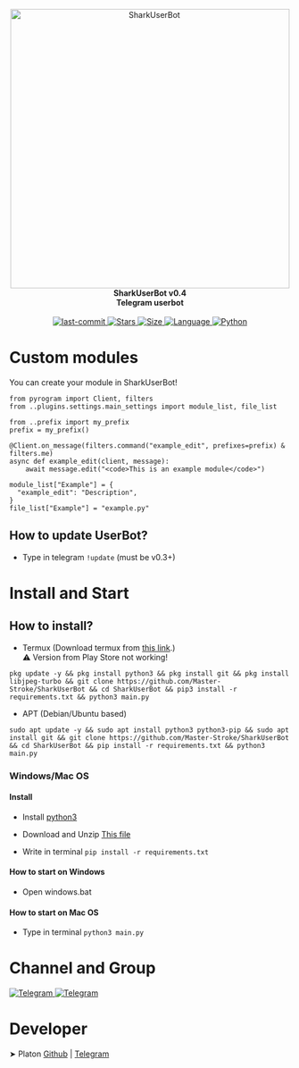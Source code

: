 <p align="center">
    <img src="https://github.com/Master-Stroke/SharkUserBot/raw/main/SharkUserBot.png" width="500" alt="SharkUserBot">
    </a>
    <br>
    <b>SharkUserBot v0.4</b>
    <br>
    <b>Telegram userbot</b>
<br><br>

<a href="https://github.com/Master-Stroke/SharkUserBot/commits/main">
    <img alt="last-commit" src="https://img.shields.io/github/last-commit/Master-Stroke/SharkUserBot?style=for-the-badge">
</a>

<a href="https://github.com/Master-Stroke/SharkUserBot">
    <img alt="Stars" src="https://img.shields.io/github/stars/Master-Stroke/SharkUserBot?style=for-the-badge">
    <img alt="Size" src="https://img.shields.io/github/repo-size/Master-Stroke/SharkUserBot?style=for-the-badge">
    <img alt="Language" src="https://img.shields.io/github/languages/top/Master-Stroke/SharkUserBot?style=for-the-badge">
    <img alt="Python" src="https://img.shields.io/badge/python->=%203.7-blue?style=for-the-badge">
</a>

</p>

<h1>Custom modules</h1>

<p>You can create your module in SharkUserBot!</p>

```python3
from pyrogram import Client, filters
from ..plugins.settings.main_settings import module_list, file_list

from ..prefix import my_prefix
prefix = my_prefix()

@Client.on_message(filters.command("example_edit", prefixes=prefix) & filters.me)
async def example_edit(client, message):
    await message.edit("<code>This is an example module</code>")

module_list["Example"] = {
  "example_edit": "Description",
}
file_list["Example"] = "example.py"

```
<h2>How to update UserBot?</h2>

- Type in telegram `!update` (must be v0.3+)

<h1>Install and Start</h1>
<h2>How to install?</h2>


- Termux (Download termux from [this link](https://f-droid.org/repo/com.termux_118.apk).)<br>⚠️ Version from Play Store not working!

```
pkg update -y && pkg install python3 && pkg install git && pkg install libjpeg-turbo && git clone https://github.com/Master-Stroke/SharkUserBot && cd SharkUserBot && pip3 install -r requirements.txt && python3 main.py
```

- APT (Debian/Ubuntu based)

```
sudo apt update -y && sudo apt install python3 python3-pip && sudo apt install git && git clone https://github.com/Master-Stroke/SharkUserBot && cd SharkUserBot && pip install -r requirements.txt && python3 main.py
```

<h3>Windows/Mac OS</h2>
<h4>Install</h3>

- Install <a href="https://www.python.org/downloads/">python3</a>

- Download and Unzip <a href="https://github.com/Master-Stroke/SharkUserBot/archive/refs/heads/main.zip">This file</a>

- Write in terminal `pip install -r requirements.txt`

<h4>How to start on Windows</h3>

- Open windows.bat

<h4>How to start on Mac OS</h3>

- Type in terminal `python3 main.py`

<h1>Channel and Group</h1>
<a href="https://t.me/shark_userbot">
<img alt="Telegram" src="https://img.shields.io/badge/Telegram_Channel-0a0a0a?style=for-the-badge&logo=telegram">
</a>
<a href="https://t.me/shark_userbot_support">
<img alt="Telegram" src="https://img.shields.io/badge/Telegram_Chat-0a0a0a?style=for-the-badge&logo=telegram">
</a>
    
<h1>Developer</h1>
➤ Platon <a href="https://github.com/Master-Stroke">Github</a> | <a href="https://t.me/MasterStroke777">Telegram</a> <br>
